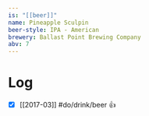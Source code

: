 ```yaml
---
is: "[[beer]]"
name: Pineapple Sculpin
beer-style: IPA - American
brewery: Ballast Point Brewing Company
abv: 7
---
```

# Log
- [x] [[2017-03]] #do/drink/beer 👍
